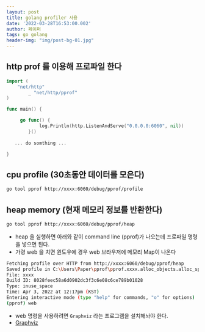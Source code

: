 ```yaml
---
layout: post
title: golang profiler 사용 
date: '2022-03-28T16:53:00.002'
author: 페이퍼
tags: go golang
header-img: "img/post-bg-01.jpg"
---
```


## http prof 를 이용해 프로파일 한다

```go
import (
	"net/http"
		_ "net/http/pprof"
)

func main() {

	 go func() {
			log.Println(http.ListenAndServe("0.0.0.0:6060", nil))
		}()
	
   ... do somthing ...

}
```

## cpu profile (30초동안 데이터를 모은다)

```bash
go tool pprof http://xxxx:6060/debug/pprof/profile
```

## heap memory (현재 메모리 정보를 반환한다)

```bash
go tool pprof http://xxxx:6060/debug/pprof/heap
```

- heap 을 실행하면 아래와 같이 command line (pprof)가 나오는데 프로파일 명령을 넣으면 된다.
- 가령 web 을 치면 윈도우에 경우 web 브라우저에 메모리 Map이 나온다

```bash
Fetching profile over HTTP from http://xxxx:6060/debug/pprof/heap
Saved profile in C:\Users\Paper\pprof\pprof.xxxx.alloc_objects.alloc_space.inuse_objects.inuse_space.013.pb.gz
File: xxxx
Build ID: 8028feec58a6d0902dc3f3c6e08c6ce789b01028
Type: inuse_space
Time: Apr 3, 2022 at 12:17pm (KST)
Entering interactive mode (type "help" for commands, "o" for options)
(pprof) web
```

- web 명령을 사용하려면 `Graphviz` 라는 프로그램을 설치해놔야 한다.
- [Graphviz](https://graphviz.org/)